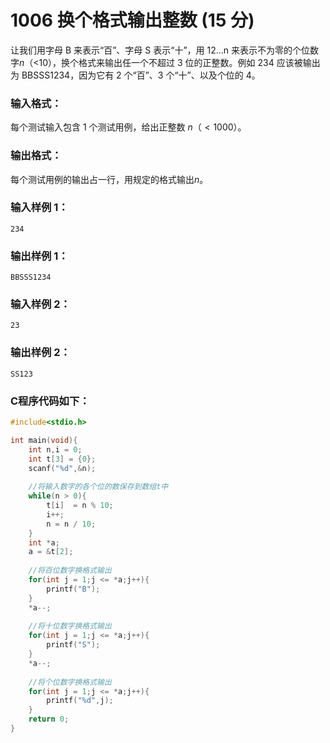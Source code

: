 # 1006 换个格式输出整数 (15 分)
让我们用字母 B 来表示“百”、字母 S 表示“十”，用 12...n 来表示不为零的个位数字$n$（<10），换个格式来输出任一个不超过 3 位的正整数。例如 $234$ 应该被输出为 BBSSS1234，因为它有 2 个“百”、3 个“十”、以及个位的 4。
### 输入格式：
每个测试输入包含 1 个测试用例，给出正整数 $n（<1000）$。
### 输出格式：
每个测试用例的输出占一行，用规定的格式输出$n$。
### 输入样例 1：
```
234
```
### 输出样例 1：
```
BBSSS1234
```
### 输入样例 2：
```
23
```
### 输出样例 2：
```
SS123
```

### C程序代码如下：
```c
#include<stdio.h>

int main(void){
    int n,i = 0;
    int t[3] = {0};
    scanf("%d",&n);
        
    //将输入数字的各个位的数保存到数组t中 
    while(n > 0){
        t[i]  = n % 10;
        i++;
        n = n / 10;
    }
    int *a;
    a = &t[2];
        
    //将百位数字换格式输出 
    for(int j = 1;j <= *a;j++){
        printf("B");
    }
    *a--;
        
    //将十位数字换格式输出 
    for(int j = 1;j <= *a;j++){
        printf("S");
    }
    *a--;
        
    //将个位数字换格式输出 
    for(int j = 1;j <= *a;j++){
        printf("%d",j);
    }
    return 0;
}
```